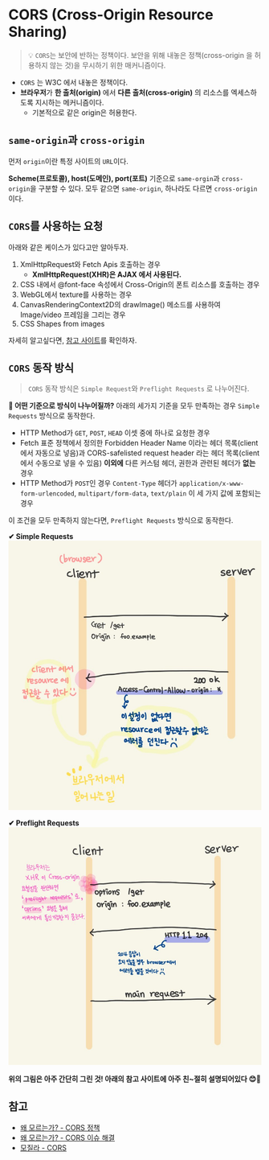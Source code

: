 # CORS (Cross-Origin Resource Sharing)

> 💡 `CORS`는 보안에 반하는 정책이다.
> 보안을 위해 내놓은 정책(cross-origin 을 허용하지 않는 것)을 무시하기 위한 매커니즘이다.

- `CORS` 는 W3C 에서 내놓은 정책이다.
- **브라우저**가 **한 출처(origin)** 에서 **다른 출처(cross-origin)** 의 리소스를 엑세스하도록 지시하는 메커니즘이다.
    - 기본적으로 같은 origin은 허용한다.

## `same-origin`과 `cross-origin`
먼저 `origin`이란 특정 사이트의 `URL`이다.

**Scheme(프로토콜), host(도메인), port(포트)** 기준으로 `same-orgin`과 `cross-origin`을 구분할 수 있다.
모두 같으면 `same-origin`, 하나라도 다르면 `cross-origin`이다.

## `CORS`를 사용하는 요청
아래와 같은 케이스가 있다고만 알아두자.

1. XmlHttpRequest와 Fetch Apis 호출하는 경우
    - **XmlHttpRequest(XHR)은 AJAX 에서 사용된다.**
2. CSS 내에서 @font-face 속성에서 Cross-Origin의 폰트 리소스를 호출하는 경우
3. WebGL에서 texture를 사용하는 경우
4. CanvasRenderingContext2D의 drawImage() 메소드를 사용하여 Image/video 프레임을 그리는 경우
5. CSS Shapes from images

자세히 알고싶다면, [참고 사이트](https://developer.mozilla.org/en-US/docs/Web/HTTP/CORS)를 확인하자. 

## `CORS` 동작 방식
> `CORS` 동작 방식은 `Simple Request`와 `Preflight Requests` 로 나누어진다.

**🤔 어떤 기준으로 방식이 나누어질까?**
아래의 세가지 기준을 모두 만족하는 경우 `Simple Requests` 방식으로 동작한다.

- HTTP Method가 `GET`, `POST`, `HEAD` 이셋 중에 하나로 요청한 경우
- Fetch 표준 정책에서 정의한 Forbidden Header Name 이라는 헤더 목록(client에서 자동으로 넣음)과
  CORS-safelisted request header 라는 헤더 목록(client에서 수동으로 넣을 수 있음) **이외에** 
  다른 커스텀 헤더, 권한과 관련된 헤더가 **없는** 경우
- HTTP Method가 `POST`인 경우 `Content-Type` 헤더가
  `application/x-www-form-urlencoded`, `multipart/form-data`, `text/plain` 이 세 가지 값에 포함되는 경우

이 조건을 모두 만족하지 않는다면, `Preflight Requests` 방식으로 동작한다.

**✔ Simple Requests**
![](../images/cors-simple.jpg)

**✔ Preflight Requests**
![](../images/cors-preflight.jpg)

**위의 그림은 아주 간단히 그린 것! 아래의 참고 사이트에 아주 친~절히 설명되어있다 😊👏**

## 참고
- [왜 모르는가? - CORS 정책](https://vvshinevv.tistory.com/60?category=861457)
- [왜 모르는가? - CORS 이슈 해결](https://vvshinevv.tistory.com/61?category=861457)
- [모질라 - CORS](https://developer.mozilla.org/en-US/docs/Web/HTTP/CORS)

